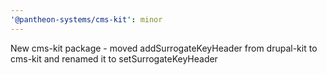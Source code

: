 ```yaml
---
'@pantheon-systems/cms-kit': minor
---
```


New cms-kit package - moved addSurrogateKeyHeader from drupal-kit to cms-kit and renamed it to setSurrogateKeyHeader
